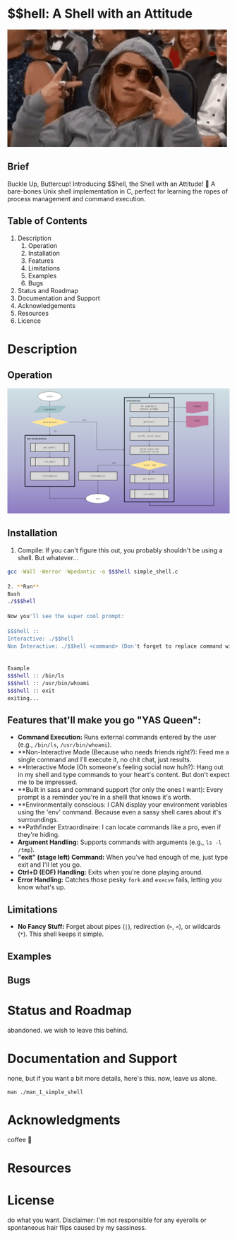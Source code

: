 # $$hell: A Shell with an Attitude
![attitude](./assets/attitude.gif)

## Brief

Buckle Up, Buttercup! Introducing $$hell, the Shell with an Attitude! 💅 A bare-bones Unix shell implementation in C, perfect for learning the ropes of process management and command execution.

## Table of Contents
1. Description
	1. Operation
	2. Installation
	3. Features
	4. Limitations
	5. Examples
	6. Bugs
2. Status and Roadmap
3. Documentation and Support
4. Acknowledgements
5. Resources
6. Licence

# Description
## Operation
![flowchart](./assets/atlas-shell-main-v2.png)

## Installation

1. Compile: If you can't figure this out, you probably shouldn't be using a shell. But whatever...

```bash
gcc -Wall -Werror -Wpedantic -o $$$hell simple_shell.c

2. **Run**
Bash
./$$$hell

Now you'll see the super cool prompt:

$$$hell :: 
Interactive: ./$$hell
Non Interactive: ./$$hell <command> (Don't forget to replace command with something worthy of my attention


Example
$$$hell :: /bin/ls
$$$hell :: /usr/bin/whoami
$$$hell :: exit
exiting...
```
## Features that'll make you go "YAS Queen":

* **Command Execution:** Runs external commands entered by the user (e.g., `/bin/ls`, `/usr/bin/whoami`).
* **Non-Interactive Mode (Because who needs friends right?): Feed me a single command and I'll execute it, no chit chat, just results. 
* **Interactive Mode (Oh someone's feeling social now huh?): Hang out in my shell and type commands to your heart's content. But don't expect me to be impressed.
* **Built in sass and command support (for only the ones I want): Every prompt is a reminder you're in a shelll that knows it's worth.
* **Environmentally conscious: I CAN display your environment variables using the 'env' command. Because even a sassy shell cares about it's surroundings. 
* **Pathfinder Extraordinaire: I can locate commands like a pro, even if they're hiding.  
* **Argument Handling:** Supports commands with arguments (e.g., `ls -l /tmp`).
* **"exit" (stage left) Command:** When you've had enough of me, just type exit and I'll let you go.
* **Ctrl+D (EOF) Handling:** Exits when you're done playing around.
* **Error Handling:** Catches those pesky `fork` and `execve` fails, letting you know what's up.

## Limitations
* **No Fancy Stuff:** Forget about pipes (`|`), redirection (`>`, `<`), or wildcards (`*`). This shell keeps it simple.

## Examples
## Bugs

# Status and Roadmap
abandoned. we wish to leave this behind. 

# Documentation and Support
none, but if you want a bit more details, here's this. now, leave us alone.
``` 
man ./man_1_simple_shell
```
# Acknowledgments
coffee :pray: 
# Resources
# License
do what you want. Disclaimer: I'm not responsible for any eyerolls or spontaneous hair flips caused by my sassiness.
